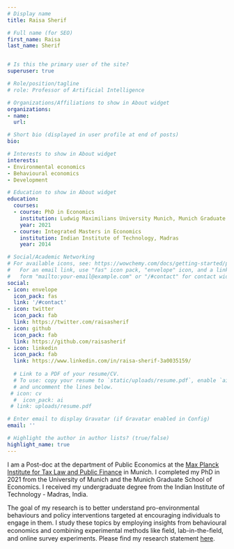 ```yaml
---
# Display name
title: Raisa Sherif

# Full name (for SEO)
first_name: Raisa
last_name: Sherif


# Is this the primary user of the site?
superuser: true

# Role/position/tagline
# role: Professor of Artificial Intelligence

# Organizations/Affiliations to show in About widget
organizations:
- name: 
  url: 

# Short bio (displayed in user profile at end of posts)
bio: 

# Interests to show in About widget
interests:
- Environmental economics
- Behavioural economics
- Development 

# Education to show in About widget
education:
  courses:
  - course: PhD in Economics
    institution: Ludwig Maximilians University Munich, Munich Graduate School of Economics
    year: 2021
  - course: Integrated Masters in Economics
    institution: Indian Institute of Technology, Madras
    year: 2014

# Social/Academic Networking
# For available icons, see: https://wowchemy.com/docs/getting-started/page-builder/#icons
#   For an email link, use "fas" icon pack, "envelope" icon, and a link in the
#   form "mailto:your-email@example.com" or "/#contact" for contact widget.
social:
- icon: envelope
  icon_pack: fas
  link: '/#contact'
- icon: twitter
  icon_pack: fab
  link: https://twitter.com/raisasherif
- icon: github
  icon_pack: fab
  link: https://github.com/raisasherif
- icon: linkedin
  icon_pack: fab
  link: https://www.linkedin.com/in/raisa-sherif-3a0035159/
  
  # Link to a PDF of your resume/CV.
  # To use: copy your resume to `static/uploads/resume.pdf`, enable `ai` icons in `params.yaml`,
  # and uncomment the lines below.
 # icon: cv
  #  icon_pack: ai
 # link: uploads/resume.pdf

# Enter email to display Gravatar (if Gravatar enabled in Config)
email: ''

# Highlight the author in author lists? (true/false)
highlight_name: true
---
```


I am a Post-doc at the department of Public Economics at the [Max Planck Institute for Tax Law and Public Finance](https://www.tax.mpg.de/en/) in Munich. I completed my PhD in 2021 from the University of Munich and the Munich Graduate School of Economics. I received my undergraduate degree from the Indian Institute of Technology - Madras, India. 

The goal of my research is to better understand pro-environmental behaviours and policy interventions targeted at encouraging individuals to engage in them. I study these topics by employing insights from behavioural economics and combining experimental methods like ﬁeld, lab-in-the-ﬁeld, and online survey experiments. Please find my research statement [here](/media/Raisa_Sherif_Research_Statement.pdf).


